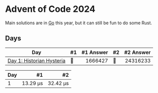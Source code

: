# Advent of Code 2024

Main solutions are in [Go](https://github.com/believer/advent-of-code/tree/master/go/2024) this year, but it can still be fun to do some Rust.

## Days

| Day                                                                                                        | #1  | #1 Answer | #2  | #2 Answer |
| ---------------------------------------------------------------------------------------------------------- | --- | --------: | --- | --------: |
| [Day 1: Historian Hysteria](https://github.com/believer/advent-of-code/blob/master/rust/2024/src/day01.rs) | 🌟  |   1666427 | 🌟  |  24316233 |

| Day |       #1 |       #2 |
| --- | -------: | -------: |
| 1   | 13.29 µs | 32.42 µs |
